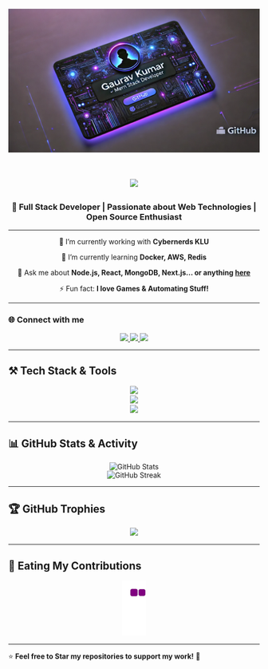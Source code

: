 ![GitHub Banner](https://github.com/GAURAV07C/GAURAV07C/blob/main/image.png?raw=true)

<h1 align="center">
    <img src="https://readme-typing-svg.herokuapp.com/?font=Righteous&size=35&center=true&vCenter=true&width=500&height=70&duration=4000&lines=Hi+There!+👋;+I'm+Gaurav!;+I'm+a+MERN+Stack+Developer!;" />
</h1>

<h3 align="center">🚀 Full Stack Developer | Passionate about Web Technologies | Open Source Enthusiast</h3>

---

<div align="center">
 
 🔭 I’m currently working with **Cybernerds KLU**
 
 🌱 I’m currently learning **Docker, AWS, Redis**

💬 Ask me about **Node.js, React, MongoDB, Next.js... or anything [here](https://github.com/GAURAV07C/GAURAV07C/issues)**

⚡ Fun fact: **I love Games & Automating Stuff!**

 </div>
 
---

### 🌐 **Connect with me**
<div align="center"> 
  <a href="mailto:gaurav989267@gmail.com">
    <img src="https://img.shields.io/badge/Gmail-333333?style=for-the-badge&logo=gmail&logoColor=red" />
  </a>
  <a href="https://linkedin.com/in/Gaurav07c" target="_blank">
    <img src="https://img.shields.io/badge/LinkedIn-0077B5?style=for-the-badge&logo=linkedin&logoColor=white" />
  </a>
  <a href="https://GAURAV07C.github.io" target="_blank">
     <img src="https://img.shields.io/badge/Portfolio-FF5722?style=for-the-badge&logo=firefox&logoColor=white" />
  </a>
</div>

---

## ⚒️ **Tech Stack & Tools**

<div align="center">
    <img src="https://skillicons.dev/icons?i=react,nextjs,html,css,tailwind,git,vscode" />
    <br>
    <img src="https://skillicons.dev/icons?i=nodejs,javascript,typescript,express,mongodb,postgresql,prisma" />
    <br>
    <img src="https://skillicons.dev/icons?i=docker,aws,redis,kafka,vercel" />
</div>

---

## 📊 **GitHub Stats & Activity**

<div align="center">
    <img src="https://github-readme-stats.vercel.app/api?username=GAURAV07C&show_icons=true&theme=radical" alt="GitHub Stats" />
    <br>
    <img src="https://streak-stats.demolab.com/?user=GAURAV07C&theme=dark" alt="GitHub Streak" />
</div>

---

## 🏆 **GitHub Trophies**

<div align="center">
    <img src="https://github-profile-trophy.vercel.app/?username=GAURAV07C&theme=onedark" />
</div>

---

## 🐍 **Eating My Contributions**

<div align="center">
    <img alt="snake eating my contributions" src="https://github.com/GAURAV07C/GAURAV07C/blob/output/github-contribution-grid-snake.gif" />
</div>

---

⭐ **Feel free to Star my repositories to support my work!** 🚀
